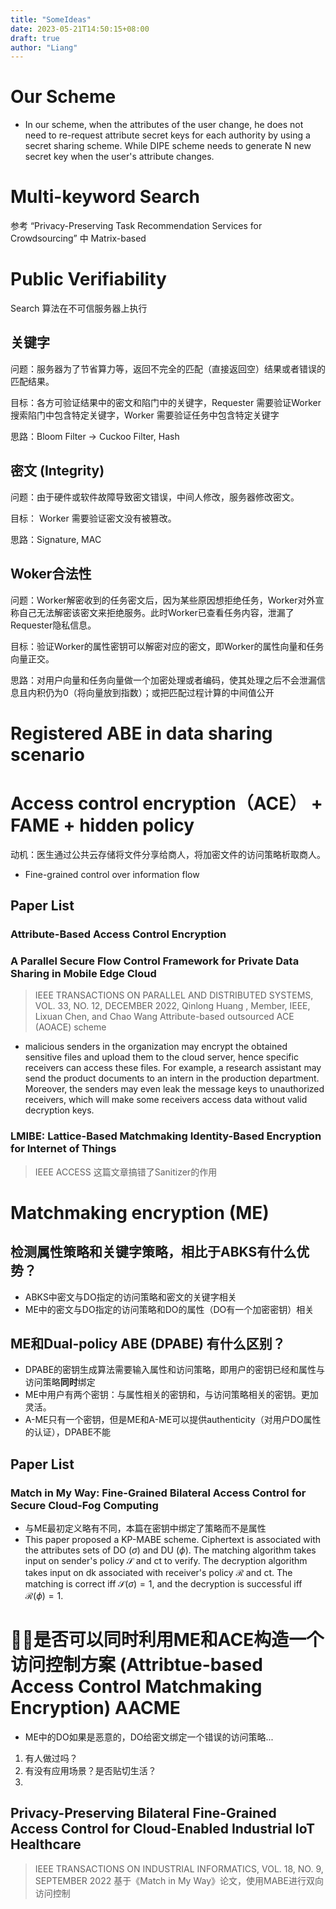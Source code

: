 ```yaml
---
title: "SomeIdeas"
date: 2023-05-21T14:50:15+08:00
draft: true
author: "Liang"
---
```


<!-- # Two-Client Inner-Product Functional Encryption with an Application to Money-Laundering Detection
    we can treat the position vector of the worker as x and the position vector of the requester as y. -->

# Our Scheme

- In our scheme, when the attributes of the user change, he does not need to re-request attribute secret keys for each authority by using a secret sharing scheme. While DIPE scheme needs to generate N new secret key when the user's attribute changes.

# Multi-keyword Search

参考 “Privacy-Preserving Task Recommendation Services for Crowdsourcing” 中 Matrix-based 


# Public Verifiability
Search 算法在不可信服务器上执行
  ## 关键字
  问题：服务器为了节省算力等，返回不完全的匹配（直接返回空）结果或者错误的匹配结果。
  
  目标：各方可验证结果中的密文和陷门中的关键字，Requester 需要验证Worker搜索陷门中包含特定关键字，Worker 需要验证任务中包含特定关键字

  思路：Bloom Filter -> Cuckoo Filter, Hash

  ## 密文 (Integrity)
  问题：由于硬件或软件故障导致密文错误，中间人修改，服务器修改密文。

  目标： Worker 需要验证密文没有被篡改。
  
  思路：Signature, MAC

  ## Woker合法性
  问题：Worker解密收到的任务密文后，因为某些原因想拒绝任务，Worker对外宣称自己无法解密该密文来拒绝服务。此时Worker已查看任务内容，泄漏了Requester隐私信息。

  目标：验证Worker的属性密钥可以解密对应的密文，即Worker的属性向量和任务向量正交。
  
  思路：对用户向量和任务向量做一个加密处理或者编码，使其处理之后不会泄漏信息且内积仍为0（将向量放到指数）；或把匹配过程计算的中间值公开

# Registered ABE in data sharing scenario

# Access control encryption（ACE） + FAME + hidden policy
动机：医生通过公共云存储将文件分享给商人，将加密文件的访问策略析取商人。
- Fine-grained control over information flow

## Paper List
### Attribute-Based Access Control Encryption

### A Parallel Secure Flow Control Framework for Private Data Sharing in Mobile Edge Cloud
> IEEE TRANSACTIONS ON PARALLEL AND DISTRIBUTED SYSTEMS, VOL. 33, NO. 12, DECEMBER 2022, Qinlong Huang , Member, IEEE, Lixuan Chen, and Chao Wang
Attribute-based outsourced ACE (AOACE) scheme
- malicious senders in the organization may encrypt the obtained sensitive files and upload them to the cloud server, hence specific receivers can access these files. For example, a research assistant may send the product documents to an intern in the production department. Moreover, the senders may even leak the message keys to unauthorized receivers, which will make some receivers access data without valid decryption keys.

### LMIBE: Lattice-Based Matchmaking Identity-Based Encryption for Internet of Things
> IEEE ACCESS
这篇文章搞错了Sanitizer的作用


# Matchmaking encryption (ME)
## 检测属性策略和关键字策略，相比于ABKS有什么优势？
- ABKS中密文与DO指定的访问策略和密文的关键字相关
- ME中的密文与DO指定的访问策略和DO的属性（DO有一个加密密钥）相关

## ME和Dual-policy ABE (DPABE) 有什么区别？
- DPABE的密钥生成算法需要输入属性和访问策略，即用户的密钥已经和属性与访问策略**同时**绑定
- ME中用户有两个密钥：与属性相关的密钥和，与访问策略相关的密钥。更加灵活。
- A-ME只有一个密钥，但是ME和A-ME可以提供authenticity（对用户DO属性的认证），DPABE不能

## Paper List
### Match in My Way: Fine-Grained Bilateral Access Control for Secure Cloud-Fog Computing
- 与ME最初定义略有不同，本篇在密钥中绑定了策略而不是属性
- This paper proposed a KP-MABE scheme. Ciphertext is associated with the attributes sets of DO ($\sigma$) and DU ($\phi$). The matching algorithm takes input on sender's policy $\mathcal{S}$ and ct to verify. The decryption algorithm takes input on dk associated with receiver's policy $\mathcal{R}$ and ct. The matching is correct iff $\mathcal{S}(\sigma)=1$, and the decryption is successful iff $\mathcal{R}(\phi)=1$.


# 🙋‍♂️是否可以同时利用ME和ACE构造一个访问控制方案 (Attribtue-based Access Control Matchmaking Encryption) AACME
- ME中的DO如果是恶意的，DO给密文绑定一个错误的访问策略...
1. 有人做过吗？
2. 有没有应用场景？是否贴切生活？
3. 

## Privacy-Preserving Bilateral Fine-Grained Access Control for Cloud-Enabled Industrial IoT Healthcare
> IEEE TRANSACTIONS ON INDUSTRIAL INFORMATICS, VOL. 18, NO. 9, SEPTEMBER 2022
基于《Match in My Way》论文，使用MABE进行双向访问控制